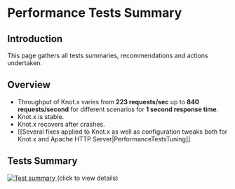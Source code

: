 # Performance Tests Summary

## Introduction
This page gathers all tests summaries, recommendations and actions undertaken.

## Overview
* Throughput of Knot.x varies from **223 requests/sec** up to **840 requests/second** for different scenarios for **1 second response time**.
* Knot.x is stable.
* Knot.x recovers after crashes.
* [[Several fixes applied to Knot.x as well as configuration tweaks both for Knot.x and Apache HTTP Server|PerformanceTestsTuning]]

## Tests Summary
[ ![Test summary](assets/knotx-perf-tests-summary.png) ](assets/knotx-perf-tests-summary.png)
(click to view details)